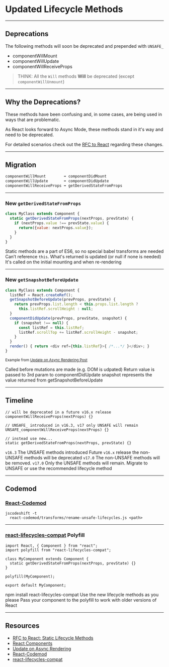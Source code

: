 # Updated Lifecycle Methods

------

## Deprecations

<!-- .slide: data-title="Lifecycle Methods" -->

The following methods will soon be deprecated and prepended with `UNSAFE_`

* componentWillMount
* componentWillUpdate
* componentWillReceiveProps

<blockquote class="fragment">THINK: All the <code>Will</code> methods <strong>Will</strong> be deprecated (except <code>componentWillUnmount</code>)</blockquote>

------

## Why the Deprecations?

<!-- .slide: data-title="Lifecycle Methods" -->

These methods have been confusing and, in some cases, are being used in ways that are problematic.

As React looks forward to Async Mode, these methods stand in it's way and need to be deprecated.

For detailed scenarios check out the [RFC to React](https://github.com/reactjs/rfcs/blob/master/text/0006-static-lifecycle-methods.md) regarding these changes.

------

## Migration

<!-- .slide: data-title="Lifecycle Methods" -->

```js
componentWillMount        ➡ componentDidMount
componentWillUpdate       ➡ componentDidUpdate
componentWillReceiveProps ➡ getDerivedStateFromProps
```

------

### New `getDerivedStateFromProps`

<!-- .slide: data-title="Lifecycle Methods" data-state="zeroTopx" -->

```js
class MyClass extends Component {
  static getDerivedStateFromProps(nextProps, prevState) {
    if (nextProps.value !== prevState.value) {
      return({value: nextProps.value});
    }
  }
}
```

<span class="fragment current-only focus-text" data-code-focus="2-6">Static methods are a part of ES6, so no special babel transforms are needed</span>
<span class="fragment current-only focus-text" data-code-focus="4">Can’t reference `this`. What's returned is updated (or null if none is needed)</span>
<span class="fragment current-only focus-text" data-code-focus="2-6">It's called on the initial mounting and when re-rendering</span>

------

### New `getSnapshotBeforeUpdate`

<!-- .slide: data-title="Lifecycle Methods" data-state="zeroTopx" -->

```js
class MyClass extends Component {
  listRef = React.createRef();
  getSnapshotBeforeUpdate(prevProps, prevState) {
    return prevProps.list.length < this.props.list.length ?
      this.listRef.scrollHeight : null;
  }
  componentDidUpdate(prevProps, prevState, snapshot) {
    if (snapshot !== null) {
      const listRef = this.listRef;
      listRef.scrollTop += listRef.scrollHeight - snapshot;
    }
  }
  render() { return <div ref={this.listRef}>{ /*...*/ }</div>; }
}
```
<small>Example from <a href="https://reactjs.org/blog/2018/03/27/update-on-async-rendering.html#open-source-project-maintainers">Update on Async Rendering Post</a></small>

<span class="fragment current-only focus-text focus-text--abs" data-code-focus="3-6">Called before mutations are made (e.g. DOM is udpated)</span>
<span class="fragment current-only focus-text focus-text--abs" data-code-focus="4-5">Return value is passed to 3rd param to componentDidUpdate</span>
<span class="fragment current-only focus-text focus-text--abs" data-code-focus="7-12">snapshot represents the value returned from getSnapshotBeforeUpdate</span>

------

## Timeline

<!-- .slide: data-title="Lifecycle Methods" data-state="zeroTopx" -->

```
// will be deprecated in a future v16.x release
componentWillReceiveProps(nextProps) {}

// UNSAFE_ introduced in v16.3, v17 only UNSAFE will remain
UNSAFE_componentWillReceiveProps(nextProps) {}

// instead use new...
static getDerivedStateFromProps(nextProps, prevState) {}
```

<span class="fragment current-only focus-text" data-code-focus="4-5">`v16.3` The UNSAFE methods introduced</span>
<span class="fragment current-only focus-text" data-code-focus="1-2">Future `v16.x` release the non-UNSAFE methods will be deprecated</span>
<span class="fragment current-only focus-text" data-code-focus="1-2">`v17.0` The non-UNSAFE methods will be removed.</span>
<span class="fragment current-only focus-text" data-code-focus="4-5">`v17.0` Only the UNSAFE methods will remain.</span>
<span class="fragment current-only focus-text" data-code-focus="7-8">Migrate to UNSAFE or use the recommended lifecycle method</span>

------

## Codemod

<!-- .slide: data-title="Lifecycle Methods" -->

### [React-Codemod](https://github.com/reactjs/react-codemod/#rename-unsafe-lifecycles)

```
jscodeshift -t
  react-codemod/transforms/rename-unsafe-lifecycles.js <path>
```

------

### [react-lifecycles-compat](https://github.com/reactjs/react-lifecycles-compat) Polyfill

<!-- .slide: data-title="Lifecycle Methods" -->

```
import React, { Component } from "react";
import polyfill from "react-lifecycles-compat";

class MyComponent extends Component {
  static getDerivedStateFromProps(nextProps, prevState) {}
}

polyfill(MyComponent);

export default MyComponent;
```

<span class="fragment current-only focus-text focus-text--absx" data-code-focus="2">npm install react-lifecycles-compat</span>
<span class="fragment current-only focus-text focus-text--absx" data-code-focus="4-6">Use the new lifecycle methods as you please</span>
<span class="fragment current-only focus-text focus-text--absx" data-code-focus="8">Pass your component to the polyfill to work with older versions of React</span>

------

## Resources

<!-- .slide: data-title="Lifecycle Methods" data-state="resources" -->

* [RFC to React: Static Lifecycle Methods](https://github.com/reactjs/rfcs/blob/master/text/0006-static-lifecycle-methods.md)
* [React Components](https://reactjs.org/docs/react-component.html)
* [Update on Async Rendering](https://reactjs.org/blog/2018/03/27/update-on-async-rendering.html)
* [React-Codemod](https://github.com/reactjs/react-codemod/#rename-unsafe-lifecycles)
* [react-lifecycles-compat](http://npm.im/react-lifecycles-compat)